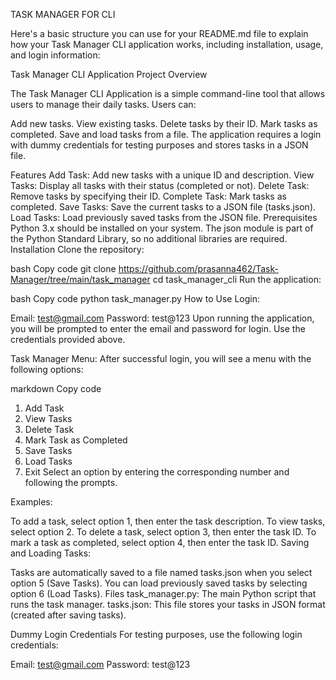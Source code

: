 TASK MANAGER FOR CLI

Here's a basic structure you can use for your README.md file to explain how your Task Manager CLI application works, including installation, usage, and login information:

Task Manager CLI Application
Project Overview

The Task Manager CLI Application is a simple command-line tool that allows users to manage their daily tasks. Users can:

Add new tasks.
View existing tasks.
Delete tasks by their ID.
Mark tasks as completed.
Save and load tasks from a file.
The application requires a login with dummy credentials for testing purposes and stores tasks in a JSON file.

Features
Add Task: Add new tasks with a unique ID and description.
View Tasks: Display all tasks with their status (completed or not).
Delete Task: Remove tasks by specifying their ID.
Complete Task: Mark tasks as completed.
Save Tasks: Save the current tasks to a JSON file (tasks.json).
Load Tasks: Load previously saved tasks from the JSON file.
Prerequisites
Python 3.x should be installed on your system.
The json module is part of the Python Standard Library, so no additional libraries are required.
Installation
Clone the repository:

bash
Copy code
git clone <https://github.com/prasanna462/Task-Manager/tree/main/task_manager>
cd task_manager_cli
Run the application:

bash
Copy code
python task_manager.py
How to Use
Login:

Email: test@gmail.com
Password: test@123
Upon running the application, you will be prompted to enter the email and password for login. Use the credentials provided above.

Task Manager Menu: After successful login, you will see a menu with the following options:

markdown
Copy code
1. Add Task
2. View Tasks
3. Delete Task
4. Mark Task as Completed
5. Save Tasks
6. Load Tasks
7. Exit
Select an option by entering the corresponding number and following the prompts.

Examples:

To add a task, select option 1, then enter the task description.
To view tasks, select option 2.
To delete a task, select option 3, then enter the task ID.
To mark a task as completed, select option 4, then enter the task ID.
Saving and Loading Tasks:

Tasks are automatically saved to a file named tasks.json when you select option 5 (Save Tasks).
You can load previously saved tasks by selecting option 6 (Load Tasks).
Files
task_manager.py: The main Python script that runs the task manager.
tasks.json: This file stores your tasks in JSON format (created after saving tasks).

Dummy Login Credentials
For testing purposes, use the following login credentials:

Email: test@gmail.com
Password: test@123
